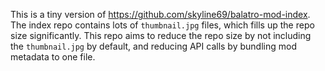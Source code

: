This is a tiny version of https://github.com/skyline69/balatro-mod-index.
The index repo contains lots of `thumbnail.jpg` files, which fills up the repo size significantly.
This repo aims to reduce the repo size by not including the `thumbnail.jpg` by default, and reducing API calls by bundling mod metadata to one file.
